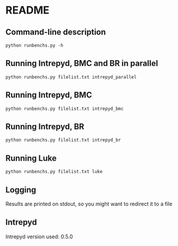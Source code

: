 # README

## Command-line description

```python runbenchs.py -h```

## Running Intrepyd, BMC and BR in parallel

```python runbenchs.py filelist.txt intrepyd_parallel```

## Running Intrepyd, BMC

```python runbenchs.py filelist.txt intrepyd_bmc```

## Running Intrepyd, BR

```python runbenchs.py filelist.txt intrepyd_br```

## Running Luke

```python runbenchs.py filelist.txt luke```

## Logging

Results are printed on stdout, so you might want to redirect it
to a file

## Intrepyd

Intrepyd version used: 0.5.0

